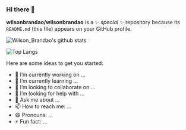 ### Hi there 👋

**wilsonbrandao/wilsonbrandao** is a ✨ _special_ ✨ repository because its `README.md` (this file) appears on your GitHub profile.

![Wilson_Brandao's github stats](https://github-readme-stats.vercel.app/api?username=wilsonbrandao&show_icons=true&theme=dark)

![Top Langs](https://github-readme-stats.vercel.app/api/top-langs/?username=wilsonbrandao&theme=radical&title_color=8E2DE2&text_color=fff)

Here are some ideas to get you started:

- 🔭 I’m currently working on ...
- 🌱 I’m currently learning ...
- 👯 I’m looking to collaborate on ...
- 🤔 I’m looking for help with ...
- 💬 Ask me about ...
- 📫 How to reach me: ...
- 😄 Pronouns: ...
- ⚡ Fun fact: ...
